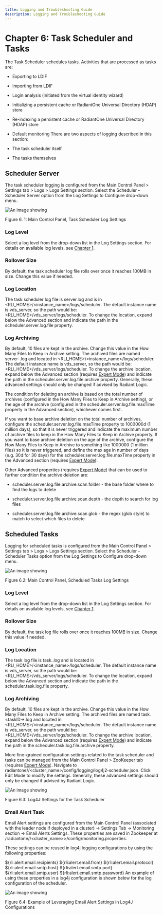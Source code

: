 ```yaml
---
title: Logging and Troubleshooting Guide
description: Logging and Troubleshooting Guide
---
```


# Chapter 6: Task Scheduler and Tasks
The Task Scheduler schedules tasks. Activities that are processed as tasks are: 

-	Exporting to LDIF

-	Importing from LDIF

-	Login analysis (initiated from the virtual identity wizard)

-	Initializing a persistent cache or RadiantOne Universal Directory (HDAP) store

-	Re-indexing a persistent cache or RadiantOne Universal Directory (HDAP) store

-	Default monitoring
There are two aspects of logging described in this section: 

-	The task scheduler itself 

-	The tasks themselves

## Scheduler Server

The task scheduler logging is configured from the Main Control Panel > Settings tab > Logs > Logs Settings section. Select the Scheduler – Scheduler Server option from the Log Settings to Configure drop-down menu.

![An image showing ](Media/Image6.1.jpg)

Figure 6. 1: Main Control Panel, Task Scheduler Log Settings

### Log Level

Select a log level from the drop-down list in the Log Settings section. For details on available log levels, see [Chapter 1](01-overview).

### Rollover Size

By default, the task scheduler log file rolls over once it reaches 100MB in size. Change this value if needed.

### Log Location

The task scheduler log file is server.log and is in <RLI_HOME>/<instance_name>/logs/scheduler. The default instance name is vds_server, so the path would be: <RLI_HOME>/vds_server/logs/scheduler. To change the location, expand below the Advanced section and indicate the path in the scheduler.server.log.file property.

### Log Archiving

By default, 10 files are kept in the archive. Change this value in the How Many Files to Keep in Archive setting. The archived files are named server-<number>.log and located in <RLI_HOME>/<instance_name>/logs/scheduler. The default instance name is vds_server, so the path would be: <RLI_HOME>/vds_server/logs/scheduler. To change the archive location, expand below the Advanced section (requires [Expert Mode](01-overview#expert-mode)) and indicate the path in the scheduler.server.log.file.archive property. Generally, these advanced settings should only be changed if advised by Radiant Logic.

The condition for deleting an archive is based on the total number of archives (configured in the How Many Files to Keep in Archive setting), or the age of the archive (configured in the scheduler.server.log.file.maxTime property in the Advanced section), whichever comes first.

If you want to base archive deletion on the total number of archives, configure the scheduler.server.log.file.maxTime property to 1000000d (1 million days), so that it is never triggered and indicate the maximum number of archive files to keep in the How Many Files to Keep in Archive property. If you want to base archive deletion on the age of the archive, configure the How Many Files to Keep in Archive to something like 1000000 (1 million files) so it is never triggered, and define the max age in number of days (e.g. 30d for 30 days) for the scheduler.server.log.file.maxTime property in the Advanced section (requires [Expert Mode](01-overview#expert-mode)).

Other Advanced properties (requires [Expert Mode](01-overview#expert-mode)) that can be used to further condition the archive deletion are:

-	scheduler.server.log.file.archive.scan.folder - the base folder where to find the logs to delete

-	scheduler.server.log.file.archive.scan.depth - the depth to search for log files

-	scheduler.server.log.file.archive.scan.glob -  the regex (glob style) to match to select which files to delete

## Scheduled Tasks

Logging for scheduled tasks is configured from the Main Control Panel > Settings tab > Logs > Logs Settings section. Select the Scheduler – Scheduler Tasks option from the Log Settings to Configure drop-down menu.

![An image showing ](Media/Image6.2.jpg)

Figure 6.2: Main Control Panel, Scheduled Tasks Log Settings

### Log Level

Select a log level from the drop-down list in the Log Settings section. For details on available log levels, see [Chapter 1](01-overview).

### Rollover Size

By default, the task log file rolls over once it reaches 100MB in size. Change this value if needed.

### Log Location

The task log file is task.<taskID>.log and is located in <RLI_HOME>/<instance_name>/logs/scheduler. The default instance name is vds_server, so the path would be: <RLI_HOME>/vds_server/logs/scheduler. To change the location, expand below the Advanced section and indicate the path in the scheduler.task.log.file property.

### Log Archiving

By default, 10 files are kept in the archive. Change this value in the How Many Files to Keep in Archive setting. The archived files are named task.<taskID-<number>>.log and located in <RLI_HOME>/<instance_name>/logs/scheduler. The default instance name is vds_server, so the path would be: <RLI_HOME>/vds_server/logs/scheduler. To change the archive location, expand below the Advanced section (requires [Expert Mode](01-overview)) and indicate the path in the scheduler.task.log.file.archive property.

More fine-grained configuration settings related to the task scheduler and tasks can be managed from the Main Control Panel > ZooKeeper tab (requires [Expert Mode](01-overview)). Navigate to radiantone/<version>/<cluster_name>/config/logging/log4j2-scheduler.json. Click Edit Mode to modify the settings. Generally, these advanced settings should only be changed if advised by Radiant Logic.

![An image showing ](Media/Image6.3.jpg)

Figure 6.3: Log4J Settings for the Task Scheduler

### Email Alert Task

Email Alert settings are configured from the Main Control Panel (associated with the leader node if deployed in a cluster) -> Settings Tab -> Monitoring section -> Email Alerts Settings. These properties are saved in Zookeeper at /radiantone/<version>/<cluster_name>>/config/monitoring.properties.

These settings can be reused in log4j logging configurations by using the following properties:

${rli:alert.email.recipients}
${rli:alert.email.from}
${rli:alert.email.protocol}
${rli:alert.email.smtp.host}
${rli:alert.email.smtp.port}
${rli:alert.email.smtp.user}
${rli:alert.email.smtp.password}
An example of using these properties in a log4j configuration is shown below for the log configuration of the scheduler.

![An image showing ](Media/Image6.4.jpg)
 
Figure 6.4: Example of Leveraging Email Alert Settings in Log4J Configurations
